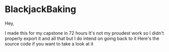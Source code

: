 # BlackjackBaking
Hey, 

I made this for my capstone in 72 hours
It's not my proudest work so I didn't properly export it and all that but I do intend on going back to it
Here's the source code if you want to take a look at it


